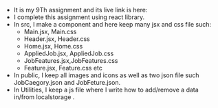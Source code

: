 + It is my 9Th assignment and its live link is here:
+ I complete this assignment using react library.
+ In src, I make a component and here keep many jsx and css file such:
  + Main.jsx, Main.css
  + Header.jsx, Header.css
  + Home.jsx, Home.css
  + AppliedJob.jsx, AppliedJob.css
  + JobFeatures.jsx,JobFeatures.css
  + Feature.jsx, Feature.css etc
+ In public, I keep all images and icons as well as two json file such JobCaegory.json and JobFeture.json.
+ In Utilities, I keep a js file where I write how to add/remove a data in/from localstorage .